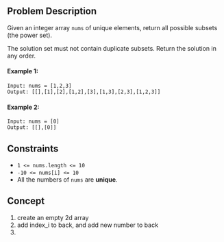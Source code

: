 ## Problem Description

Given an integer array `nums` of unique elements, return all possible subsets (the power set).

The solution set must not contain duplicate subsets. Return the solution in any order.

#### Example 1:
```plaintext
Input: nums = [1,2,3]
Output: [[],[1],[2],[1,2],[3],[1,3],[2,3],[1,2,3]]
```
#### Example 2:
```plaintext
Input: nums = [0]
Output: [[],[0]]
```
## Constraints

- `1 <= nums.length <= 10`
- `-10 <= nums[i] <= 10`
- All the numbers of `nums` are **unique**.

## Concept
1. create an empty 2d array
2. add index_i to back, and add new number to back
3. 

